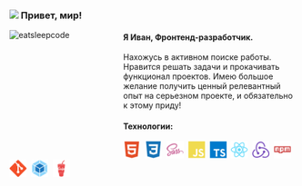 <h3><img src = "https://raw.githubusercontent.com/MartinHeinz/MartinHeinz/master/wave.gif" width = 25px> Привет, мир!</h3>

<img src="https://github.com/raghavk16/raghavk16/blob/master/giphy.webp" alt="eatsleepcode" width="200" height="200" align="left" />

<h4>Я Иван, Фронтенд-разработчик.</h4>
Нахожусь в активном поиске работы.
Нравится решать задачи и прокачивать функционал проектов. Имею большое желание получить ценный релевантный опыт на серьезном проекте, и обязательно к этому приду!

<h4>Технологии:</h4>
<div>
  <img src="https://github.com/devicons/devicon/blob/master/icons/html5/html5-plain.svg" title="html" alt="html" width="30" height="30"/>&nbsp;
  <img src="https://github.com/devicons/devicon/blob/master/icons/css3/css3-plain.svg" title="css" alt="css" width="30" height="30"/>&nbsp;
  <img src="https://github.com/devicons/devicon/blob/master/icons/sass/sass-original.svg" title="sass" alt="sass" width="30" height="30"/>&nbsp;
  <img src="https://github.com/devicons/devicon/blob/master/icons/javascript/javascript-plain.svg" title="js" alt="js" width="30" height="30"/>&nbsp;
  <img src="https://github.com/devicons/devicon/blob/master/icons/typescript/typescript-plain.svg" title="ts" alt="ts" width="30" height="30"/>&nbsp;
  <img src="https://github.com/devicons/devicon/blob/master/icons/react/react-original.svg" title="react" alt="react" width="30" height="30"/>&nbsp;
  <img src="https://github.com/devicons/devicon/blob/master/icons/redux/redux-original.svg" title="redux" alt="redux" width="30" height="30"/>&nbsp;
  <img src="https://github.com/devicons/devicon/blob/master/icons/npm/npm-original-wordmark.svg" title="npm" alt="npm" width="30" height="30"/>&nbsp;
  <img src="https://github.com/devicons/devicon/blob/master/icons/git/git-plain.svg" title="git" alt="git" width="30" height="30"/>&nbsp;
  <img src="https://github.com/devicons/devicon/blob/master/icons/webpack/webpack-original.svg" title="webpack" alt="webpack" width="30" height="30"/>&nbsp;
  <img src="https://github.com/devicons/devicon/blob/master/icons/gulp/gulp-plain.svg" title="gulp" alt="gulp" width="30" height="30"/>&nbsp;
</div>
